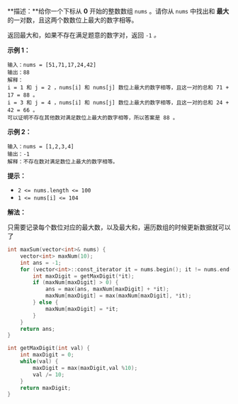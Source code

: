 **描述：**给你一个下标从 **0** 开始的整数数组 `nums` 。请你从 `nums` 中找出和 **最大** 的一对数，且这两个数数位上最大的数字相等。

返回最大和，如果不存在满足题意的数字对，返回 `-1` *。*

**示例 1：**

```
输入：nums = [51,71,17,24,42]
输出：88
解释：
i = 1 和 j = 2 ，nums[i] 和 nums[j] 数位上最大的数字相等，且这一对的总和 71 + 17 = 88 。 
i = 3 和 j = 4 ，nums[i] 和 nums[j] 数位上最大的数字相等，且这一对的总和 24 + 42 = 66 。
可以证明不存在其他数对满足数位上最大的数字相等，所以答案是 88 。
```

**示例 2：**

```
输入：nums = [1,2,3,4]
输出：-1
解释：不存在数对满足数位上最大的数字相等。
```

 **提示：**

- `2 <= nums.length <= 100`
- `1 <= nums[i] <= 104`

**解法：**

只需要记录每个数位对应的最大数，以及最大和，遍历数组的时候更新数据就可以了

```c++
int maxSum(vector<int>& nums) {
    vector<int> maxNum(10);
    int ans = -1;
    for (vector<int>::const_iterator it = nums.begin(); it != nums.end();it++) {
        int maxDigit = getMaxDigit(*it);
        if (maxNum[maxDigit] > 0) {
            ans = max(ans, maxNum[maxDigit] + *it);
            maxNum[maxDigit] = max(maxNum[maxDigit], *it);
        } else {
            maxNum[maxDigit] = *it;
        }
    }
    return ans;
}

int getMaxDigit(int val) {
    int maxDigit = 0;
    while(val) {
        maxDigit = max(maxDigit,val %10);
        val /= 10;
    }
    return maxDigit;
}
```

